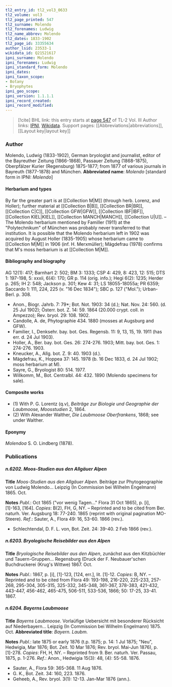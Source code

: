 ```yaml
---
tl2_entry_id: tl2_vol3_0633
tl2_volume: vol3
tl2_page_printed: 547
tl2_surname: Molendo
tl2_forenames: Ludwig
tl2_name_abbrev: Molendo
tl2_dates: 1833-1902
tl2_page_id: 33355634
author_lsid: 23533-1
wikidata_id: Q21521617
ipni_surname: Molendo
ipni_forenames: Ludwig
ipni_standard_form: Molendo
ipni_dates: 
ipni_taxon_scope: 
- Botany
- Bryophytes
ipni_geo_scope: 
ipni_version: 1.1.1.1
ipni_record_created: 
ipni_record_modified:
---
```


> [!cite] BHL link: this entry starts at [page 547](https://www.biodiversitylibrary.org/page/33355634) of TL-2 Vol. III
> Author links: [IPNI](https://www.ipni.org/a/23533-1), [Wikidata](https://www.wikidata.org/wiki/Q21521617). Support pages: [[Abbreviations|abbreviations]], [[Layout key|layout key]]

### Author

Molendo, Ludwig (1833-1902), German bryologist and journalist, editor of the Bayreuther Zeitung (1866-1868), Passauer Zeitung (1868-1875), Oberpfälzer Kurier (Regensburg) 1875-1877; from 1877 of various journals in Bayreuth (1877-1878) and München. 
**Abbreviated name**: *Molendo* \[standard form in IPNI: *Molendo*\]

#### Herbarium and types

By far the greater part is at [[Collection M|M]] (through herb. Lorenz, and Holler); further material at [[Collection B|B]], [[Collection BR|BR]], [[Collection C|C]], [[Collection GFW|GFW]], [[Collection IBF|IBF]], [[Collection KIEL|KIEL]], [[Collection MANCH|MANCH]], [[Collection U|U]]. – The Molendo herbarium mentioned by Familler (1911) at the "Polytechnikum" of München was probably never transferred to that institution. It is possible that the Molendo herbarium left in 1902 was acquired by August Holler (1835-1905) whose herbarium came to [[Collection M|M]] in 1906 (inf. H. Merxmüller); Mägdefrau (1978) confirms that M's moss herbarium is at [[Collection M|M]].

#### Bibliography and biography

AG 12(1): 417; Barnhart 2: 502; BM 3: 1333; CSP 4: 429, 8: 423, 12: 515; DTS 1: 197-198, 5: xxxii, 6(4): 170; GR p. 114 (orig. info.); Hegi 6(2): 1235; Herder p. 265; IH 2: 548; Jackson p. 301; Kew 4: 31; LS 18055-18055a; PR 6359; Saccardo 1: 111, 224, 225 (v. "16 Dec 1834"); SBC p. 127 ("Mol."); Urban-Berl. p. 308.
- Anon., Biogr. Jahrb. 7: 79\*; Bot. Not. 1903: 34 (d.); Nat. Nov. 24: 560. (d. 25 Jul 1902); Österr. bot. Z. 14: 59. 1864 (20.000 crypt. coll. in Ampezzo); Rev. bryol. 29: 108. 1902.
- Candolle, A. de, Phytographie 434. 1880 (mosses at Augsburg and GFW).
- Familier, I., Denksehr. bay. bot. Ges. Regensb. 11: 9, 13, 15, 19. 1911 (has err. d. 24 Jul 1903).
- Holler, A., Ber. bay. bot. Ges. 26: 274-276. 1903; Mitt. bay. bot. Ges. 1: 274-276. 1903.
- Kneucker, A., Allg. bot. Z. 9: 40. 1903 (d.).
- Mägdefrau, K., Hoppea 37: 145. 1978 (b. 16 Dec 1833, d. 24 Jul 1902; moss herbarium at M).
- Sayre, G., Bryologist 80: 514. 1977.
- Willkomm, M., Bot. Centralbl. 44: 432. 1890 (Molendo specimens for sale).

#### Composite works

- (1) With P. G. Lorentz (q.v), *Beiträge zur Biologie und Geographie der Laubmoose, Moosstudien* 2, 1864.
- (2) With Alexander Walther, *Die Laubmoose Oberfrankens*, 1868; see under Walther.

#### Eponymy

*Molendoa* S. O. Lindberg (1878).

### Publications

##### n.6202. Moos-Studien aus den Allgäuer Alpen

**Title**
*Moos-Studien aus den Allgäuer Alpen*. Beiträge zur Phytogeographie von Ludwig Molendo... Leipzig (In Commission bei Wilhelm Engelmann) 1865. Oct.

**Notes**
*Publ*.: Oct 1865 ("vor wenig Tagen..." Flora 31 Oct 1865), p. \[i\], \[1\]-163, \[164\]. *Copies*: B(2), FH, G, NY. – Reprinted and to be cited from Ber. naturh. Ver. Augsburg 18: 77-240. 1865 (reprint with original pagination MO-Steere).
*Ref*.: Sauter, A., Flora 49: 16, 53-60. 1866 (rev.).
- Schlechtendal, D. F. L. von, Bot. Zeit. 24: 39-40. 2 Feb 1866 (rev.).

##### n.6203. Bryologische Reisebilder aus den Alpen

**Title**
*Bryologische Reisebilder aus den Alpen*, zunächst aus den Kitzbüchler und Tauern-Gruppen... Regensburg (Druck der F. Neubauer'schen Buchdruckerei (Krug's Wittwe) 1867. Oct.

**Notes**
*Publ*.: 1867, p. \[i\], \[1\]-123, \[124, err.\], lit. \[1\]-12. *Copies*: B, NY. – Reprinted and to be cited from Flora 49: 193-198, 216-220, 225-233, 257-268, 295-304, 305-315, 325-332, 345-348, 361-367, 378-383, 421-432, 443-447, 456-462, 465-475, 506-511, 533-536, 1866; 50: 17-25, 33-41. 1867.

##### n.6204. Bayerns Laubmoose

**Title**
*Bayerns Laubmoose*. Vorlaüfige Uebersicht mit besonderer Rücksicht auf Niederbayern... Leipzig (In Commission bei Wilhelm Engelmann) 1875. Oct.
**Abbreviated title**: *Bayern. Laubm.*

**Notes**
*Publ*.: late 1875 or early 1876 (t.p. 1875; p. 14: 1 Jul 1875; "Neu", Hedwigia, Mar 1876; Bot. Zeit. 10 Mar 1876; Rev. bryol. Mai-Jun 1876), p. \[1\]-278. *Copies*: FH, H, NY. – Reprinted from 9. Ber. naturh. Ver. Passau, 1875, p. 1-276.
*Ref*.: Anon., Hedwigia 15(3): 48, (4): 55-58. 1876.
- Sauter, A., Flora 59: 365-368. 11 Aug 1876.
- G. K., Bot. Zeit. 34: 160, 223. 1876.
- Geheeb, A., Rev. bryol. 3(1): 12-13. Jan-Mar 1876 (ann.).

